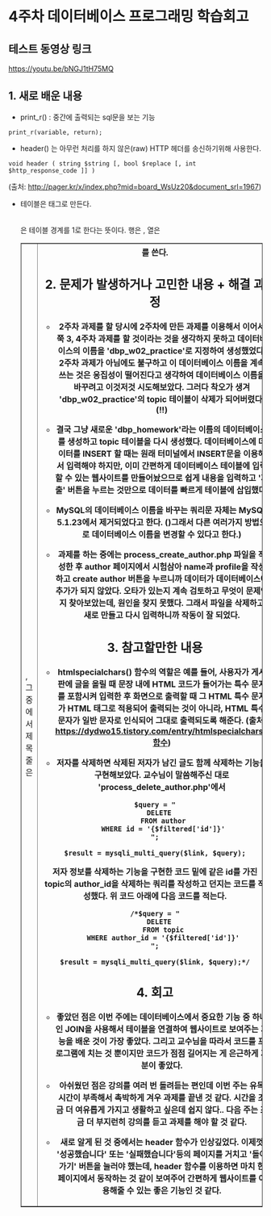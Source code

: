 # 4주차 데이터베이스 프로그래밍 학습회고


## 테스트 동영상 링크
  https://youtu.be/bNGJ1tH75MQ


## 1. 새로 배운 내용
  * print_r() : 중간에 출력되는 sql문을 보는 기능
  ```
  print_r(variable, return);
  ```

  * header() 는 아무런 처리를 하지 않은(raw) HTTP 헤더를 송신하기위해 사용한다.
  ```
  void header ( string $string [, bool $replace [, int $http_response_code ]] )
  ```
  (출처: http://pager.kr/x/index.php?mid=board_WsUz20&document_srl=1967)

  * 테이블은 <table> 태그로 만든다. <table border="1">은 테이블 경계를 1로 한다는 뜻이다. 행은 <tr>, 열은 <td>, 그 중에서 제목줄은 <th>를 쓴다.


## 2. 문제가 발생하거나 고민한 내용 + 해결 과정
  * 2주차 과제를 할 당시에 2주차에 만든 과제를 이용해서 이어서 쭉 3, 4주차 과제를 할 것이라는 것을 생각하지 못하고 데이터베이스의 이름을 'dbp_w02_practice'로 지정하여 생성했었다. 2주차 과제가 아님에도 불구하고 이 데이터베이스 이름을 계속 쓰는 것은 응집성이 떨어진다고 생각하여 데이터베이스 이름을 바꾸려고 이것저것 시도해보았다. 그러다 착오가 생겨 'dbp_w02_practice'의 topic 테이블이 삭제가 되어버렸다.(!!)

  * 결국 그냥 새로운 'dbp_homework'라는 이름의 데이터베이스를 생성하고 topic 테이블을 다시 생성했다. 데이터베이스에 데이터를 INSERT 할 때는 원래 터미널에서 INSERT문을 이용해서 입력해야 하지만, 이미 간편하게 데이터베이스 테이블에 입력할 수 있는 웹사이트를 만들어놨으므로 쉽게 내용을 입력하고 '제출' 버튼을 누르는 것만으로 데이터를 빠르게 테이블에 삽입했다.

  * MySQL의 데이터베이스 이름을 바꾸는 쿼리문 자체는 MySQL 5.1.23에서 제거되었다고 한다. ()그래서 다른 여러가지 방법으로 데이터베이스 이름을 변경할 수 있다고 한다.)

  * 과제를 하는 중에는 process_create_author.php 파일을 작성한 후 author 페이지에서 시험삼아 name과 profile을 작성하고 create author 버튼을 누르니까 데이터가 데이터베이스에 추가가 되지 않았다. 오타가 있는지 계속 검토하고 무엇이 문제인지 찾아보았는데, 원인을 찾지 못했다. 그래서 파일을 삭제하고 새로 만들고 다시 입력하니까 작동이 잘 되었다.


## 3. 참고할만한 내용
  * htmlspecialchars() 함수의 역할은 예를 들어, 사용자가 게시판에 글을 올릴 때 문장 내에 HTML 코드가 들어가는 특수 문자를 포함시켜 입력한 후 화면으로 출력할 때 그 HTML 특수 문자가 HTML 태그로 적용되어 출력되는 것이 아니라, HTML 특수 문자가 일반 문자로 인식되어 그대로 출력되도록 해준다.
  (출처: https://dydwo15.tistory.com/entry/htmlspecialchars-함수)

  * 저자를 삭제하면 삭제된 저자가 남긴 글도 함께 삭제하는 기능을 구현해보았다. 교수님이 말씀해주신 대로 'process_delete_author.php'에서
  ```
  $query = "
    DELETE
      FROM author
      WHERE id = '{$filtered['id']}'
  ";

  $result = mysqli_multi_query($link, $query);
  ```
  저자 정보를 삭제하는 기능을 구현한 코드 밑에 같은 id를 가진 topic의 author_id을 삭제하는 쿼리를 작성하고 던지는 코드를 작성했다. 위 코드 아래에 다음 코드를 적는다.
  ```
  /*$query = "
    DELETE
      FROM topic
      WHERE author_id = '{$filtered['id']}'
  ";

  $result = mysqli_multi_query($link, $query);*/
  ```

## 4. 회고
  * 좋았던 점은 이번 주에는 데이터베이스에서 중요한 기능 중 하나인 JOIN을 사용해서 테이블을 연결하여 웹사이트로 보여주는 기능을 배운 것이 가장 좋았다. 그리고 교수님을 따라서 코드를 프로그램에 치는 것 뿐이지만 코드가 점점 길어지는 게 은근하게 기분이 좋았다.

  * 아쉬웠던 점은 강의를 여러 번 돌려듣는 편인데 이번 주는 유독 시간이 부족해서 촉박하게 겨우 과제를 끝낸 것 같다. 시간을 조금 더 여유롭게 가지고 생활하고 싶은데 쉽지 않다.. 다음 주는 조금 더 부지런히 강의를 듣고 과제를 해야 할 것 같다.

  * 새로 알게 된 것 중에서는 header 함수가 인상깊었다. 이제껏 '성공했습니다' 또는 '실패했습니다'등의 페이지를 거치고 '돌아가기' 버튼을 눌러야 했는데, header 함수를 이용하면 마치 한 페이지에서 동작하는 것 같이 보여주어 간편하게 웹사이트를 이용해줄 수 있는 좋은 기능인 것 같다.
